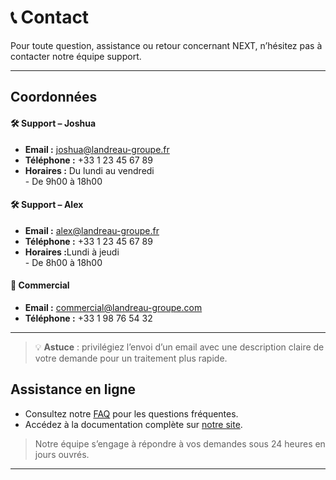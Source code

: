 # 📞 Contact

Pour toute question, assistance ou retour concernant NEXT, n’hésitez pas à contacter notre équipe support.

---

## Coordonnées

<div class="contact-cards">
  <div class="contact-card">
    <h4>🛠️ Support – Joshua</h4>
    <ul>
      <li><strong>Email :</strong> <a href="mailto:joshua@landreau-groupe.fr">joshua@landreau-groupe.fr</a></li>
      <li><strong>Téléphone :</strong> +33 1 23 45 67 89</li>
      <li><strong>Horaires :</strong> Du lundi au vendredi<br>- De 9h00 à 18h00</li>
    </ul>
  </div>

  <div class="contact-card">
    <h4>🛠️ Support – Alex</h4>
    <ul>
      <li><strong>Email :</strong> <a href="mailto:alex@landreau-groupe.fr">alex@landreau-groupe.fr</a></li>
      <li><strong>Téléphone :</strong> +33 1 23 45 67 89</li>
      <li><strong>Horaires :</strong>Lundi à jeudi <br>- De 8h00 à 18h00</li>
    </ul>
  </div>

  <div class="contact-card">
    <h4>💼 Commercial</h4>
    <ul>
      <li><strong>Email :</strong> <a href="mailto:commercial@landreau-groupe.com">commercial@landreau-groupe.com</a></li>
      <li><strong>Téléphone :</strong> +33 1 98 76 54 32</li>
    </ul>
  </div>
</div>

---

> 💡 **Astuce** : privilégiez l’envoi d’un email avec une description claire de
> votre demande pour un traitement plus rapide.

## Assistance en ligne

- Consultez notre [FAQ](faq.md) pour les questions fréquentes.  
- Accédez à la documentation complète sur [notre site](https://lamizana.github.io/manuel-next/).

> Notre équipe s’engage à répondre à vos demandes sous 24 heures en jours ouvrés.

---
